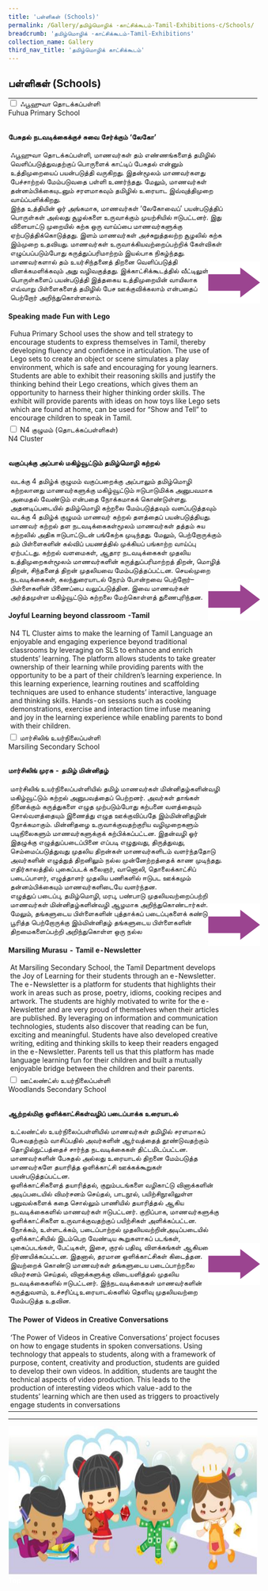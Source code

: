 ```yaml
---
title: 'பள்ளிகள் (Schools)'
permalink: /Gallery/தமிழ்மொழிக் -காட்சிக்கூடம்-Tamil-Exhibitions-c/Schools/
breadcrumb: 'தமிழ்மொழிக் -காட்சிக்கூடம்-Tamil-Exhibitions'
collection_name: Gallery
third_nav_title: 'தமிழ்மொழிக் காட்சிக்கூடம்'
---
```


##  பள்ளிகள்  (Schools)
<html>
<head>
<style>
 
.hl{
    display: inline-block;
    padding: 12px 20px;
    text-align: center;
    text-decoration: none;
    color: #fff;
    background-color: #4372d6;
    border-radius: 6px;
    outline: 0;
    cursor: pointer;
    margin-right: 10px;
    margin-bottom: 7px;
    width: 120px;
}
.tbl{
    border:0 none;
    padding:0; 
    margin:0;
    border-collapse: collapse;
}
.tbl a {
    position:absolute;
    margin-left: -100px;
}
.atab {
    margin-bottom: 5px;
    width: 87%;
    neight:auto;
    }
</style>
</head>
<body>
  <table class="tbl">
<tr>
<td style="border:0 none;padding: 0; margin:0;">
<div class="atab">
      <input id="tab-1" type="checkbox" name="tab">
      <label for="tab-1" class="lbTM">ஃபூஹுவா தொடக்கப்பள்ளி<br/>Fuhua Primary School</label>
      <div class="tab-content">
       <h4 style="padding-top:12px;"><strong>பேசுதல் நடவடிக்கைக்குச் சுவை சேர்க்கும் ‘லேகோ’ </strong></h4>
      <p style="margin:4px;">
       ஃபூஹுவா தொடக்கப்பள்ளி, மாணவர்கள் தம் எண்ணங்களைத் தமிழில் வெளிப்படுத்துவதற்குப் பொருளைக் காட்டிப் பேசுதல் என்னும் உத்திமுறையைப் பயன்படுத்தி வருகிறது. இதன்மூலம் மாணவர்களது பேச்சாற்றல் மேம்படுவதை பள்ளி உணர்ந்தது. மேலும், மாணவர்கள் தன்னம்பிக்கையுடனும் சரளமாகவும் தமிழில் உரையாட இவ்வுத்திமுறை வாய்ப்பளிக்கிறது.<br/>
இந்த உத்தியின் ஓர் அங்கமாக, மாணவர்கள் ‘லேகோவைப்’ 
       பயன்படுத்திப் பொருள்கள் அல்லது சூழல்களை உருவாக்கும் முயற்சியில் ஈடுபட்டனர். இது விளையாட்டு முறையில் கற்க ஒரு வாய்ப்பை மாணவர்களுக்கு ஏற்படுத்திக்கொடுத்தது. இளம் மாணவர்கள் அச்சுறுத்தலற்ற சூழலில் கற்க இம்முறை உதவியது. மாணவர்கள் உருவாக்கியவற்றைப்பற்றிக் கேள்விகள் எழுப்பப்படும்போது கருத்துப்பரிமாற்றம் இயல்பாக நிகழ்ந்தது. மாணவர்களால் தம் உயர்சிந்தனைத் திறனை வெளிப்படுத்தி விளக்கமளிக்கவும் அது வழிவகுத்தது. 
இக்காட்சிக்கூடத்தில் வீட்டிலுள்ள பொருள்களைப் பயன்படுத்தி இத்தகைய உத்திமுறையின் வாயிலாக எவ்வாறு பிள்ளைகளைத் தமிழில் பேச ஊக்குவிக்கலாம் என்பதைப் பெற்றோர் அறிந்துகொள்ளலாம்.
</p>

<h4><strong>Speaking made Fun with Lego</strong></h4>
<p style="margin:4px;">Fuhua Primary School uses the show and tell strategy to encourage students to express themselves in Tamil, thereby developing fluency and confidence in articulation. The use of Lego sets to create an object or scene simulates a play environment, which is safe and encouraging for young learners. Students are able to exhibit their reasoning skills and justify the thinking behind their Lego creations, which gives them an opportunity to harness their higher thinking order skills.  The exhibit will provide parents with ideas on how toys like Lego sets which are found at home, can be used for “Show and Tell” to encourage children to speak in Tamil.
</p>
      </div>
</div>

</td>
<td style="border:0 none;padding: 0; margin:0;" class="btnImg">
<a href="/test/Chinese-poster/"><img alt="Click here" src="/images/arrowTamil.png"></a>
</td>
</tr>
<tr>
<td style="border:0 none;padding: 0; margin:0;">
<div class="atab">
      <input id="tab-2" type="checkbox" name="tab">
      <label for="tab-2" class="lbTM">N4 குழுமம் (தொடக்கப்பள்ளிகள்)<br/>N4 Cluster</label>
      <div class="tab-content">
       <h4 style="padding-top:12px;"><strong>வகுப்புக்கு அப்பால் மகிழ்வூட்டும் தமிழ்மொழி கற்றல் </strong></h4>
       <p style="margin:4px;">வடக்கு 4 தமிழ்க் குழுமம் வகுப்பறைக்கு அப்பாலும் தமிழ்மொழி கற்றலானது மாணவர்களுக்கு மகிழ்வூட்டும் ஈடுபாடுமிக்க அனுபவமாக அமைதல் வேண்டும் என்பதை நோக்கமாகக் கொண்டுள்ளது. அதனடிப்படையில் தமிழ்மொழி கற்றலை மேம்படுத்தவும் வளப்படுத்தவும் வடக்கு 4 தமிழ்க் குழுமம் மாணவர் கற்றல் தளத்தைப் பயன்படுத்தியது. மாணவர் கற்றல் தள நடவடிக்கைகள்மூலம் மாணவர்கள் தத்தம் சுய கற்றலில் அதிக ஈடுபாட்டுடன் பங்கேற்க முடிந்தது. மேலும், பெற்றோருக்கும் தம் பிள்ளைகளின் கல்விப் பயணத்தில் முக்கியப் பங்காற்ற வாய்ப்பு ஏற்பட்டது. கற்றல் வளமைகள், ஆதார நடவடிக்கைகள் முதலிய உத்திமுறைகள்மூலம் மாணவர்களின் கருத்துப்பரிமாற்றத் திறன், மொழித் திறன், சிந்தனைத் திறன் முதலியவை மேம்படுத்தப்பட்டன. 
       செயல்முறை நடவடிக்கைகள், கலந்துரையாடல் நேரம் போன்றவை பெற்றோர்–பிள்ளைகளின் பிணைப்பை வலுப்படுத்தின. இவை மாணவர்கள் அர்த்தமுள்ள மகிழ்வூட்டும் கற்றலை மேற்கொள்ளத் துணைபுரிந்தன.</p>
       <h4><strong>Joyful Learning beyond classroom -Tamil </strong></h4>
        <p style="margin:4px;">
          N4 TL Cluster aims to make the learning of Tamil Language an enjoyable and engaging experience beyond traditional classrooms by leveraging on SLS to enhance and enrich students’ learning. The platform allows students to take greater ownership of their learning while providing parents with the opportunity to be a part of their children’s learning experience. In this learning experience, learning routines and scaffolding techniques are used to enhance students’ interactive, language and thinking skills. Hands-on sessions such as cooking demonstrations, exercise and interaction time infuse meaning and joy in the learning experience while enabling parents to bond with their children.
        </p>
      </div>
</div>
</td>
<td style="border:0 none;padding: 0; margin:0;" class="btnImg">
 <a href="/test/Chinese-poster/"><img alt="Click here" src="/images/arrowTamil.png"></a>
</td>
</tr>
<tr>
<td style="border:0 none;padding: 0; margin:0;">
<div class="atab">
      <input id="tab-3" type="checkbox" name="tab">
      <label for="tab-3">மார்சிலிங் உயர்நிலைப்பள்ளி<br/>Marsiling Secondary School</label>
      <div class="tab-content">
       <h4 style="padding-top:12px;"><strong>மார்சிலிங் முரசு - தமிழ் மின்னிதழ்</strong></h4>
       <p style="margin:4px;">மார்சிலிங் உயர்நிலைப்பள்ளியில் தமிழ் மாணவர்கள் மின்னிதழ்களின்வழி மகிழ்வூட்டும் கற்றல் அனுபவத்தைப் பெற்றனர். அவர்கள் தாங்கள் நினைக்கும் கருத்துகளை எழுத முற்படும்போது கற்பனை வளத்தையும் சொல்வளத்தையும் இணைத்து எழுத ஊக்குவிப்பதே இம்மின்னிதழின் நோக்கமாகும். மின்னிதழை உருவாக்குவதற்குரிய வழிமுறைகளும் படிநிலைகளும் மாணவர்களுக்குக் கற்பிக்கப்பட்டன. 
இதன்வழி ஓர் இதழுக்கு எழுத்துப்படைப்பினை எப்படி எழுதுவது, திருத்துவது, செம்மைப்படுத்துவது முதலிய திறன்கள் மாணவர்களிடம் வளர்ந்ததோடு அவர்களின் எழுத்துத் திறனிலும் நல்ல முன்னேற்றத்தைக் காண முடிந்தது. எதிர்காலத்தில் புகைப்படக் கலைஞர், வானொலி, தொலைக்காட்சிப் படைப்பாளர், எழுத்தாளர் முதலிய பணிகளில் ஈடுபட ஊக்கமும் தன்னம்பிக்கையும் மாணவர்களிடையே வளர்ந்தன.<br/>
எழுத்துப் படைப்பு, தமிழ்மொழி, மரபு, பண்பாடு முதலியவற்றைப்பற்றி மாணவர்கள் மின்னிதழ்களின்வழி ஆழமாக அறிந்துகொண்டார்கள். மேலும், தங்களுடைய பிள்ளைகளின் புத்தாக்கப் படைப்புகளைக் கண்டு பூரித்த பெற்றோருக்கு இம்மின்னிதழ் தங்களுடைய பிள்ளைகளின் திறமைகளைப்பற்றி அறிந்துகொள்ள ஒரு நல்ல 
</p>
       <h4><strong>Marsiling Murasu - Tamil e-Newsletter</strong></h4>
        <p style="margin:4px;">
         At Marsiling Secondary School, the Tamil Department develops the Joy of Learning for their students through an e-Newsletter. The e-Newsletter is a platform for students that highlights their work in areas such as prose, poetry, idioms, cooking recipes and artwork. The students are highly motivated to write for the e-Newsletter and are very proud of themselves when their articles are published. By leveraging on information and communication technologies, students also discover that reading can be fun, exciting and meaningful. Students have also developed creative writing, editing and thinking skills to keep their readers engaged in the e-Newsletter. Parents tell us that this platform has made language learning fun for their children and built a mutually enjoyable bridge between the children and their parents.
        </p>
      </div>
</div>
</td>
<td style="border:0 none;padding: 0; margin:0;" class="btnImg">
 <a href="/test/Chinese-poster/"><img alt="Click here" src="/images/arrowTamil.png"></a>
</td>
</tr>
<tr>
<td style="border:0 none;padding: 0; margin:0;">
<div class="atab">
      <input id="tab-4" type="checkbox" name="tab">
      <label for="tab-4" class="lbTM">	ஊட்லண்ட்ஸ் உயர்நிலைப்பள்ளி<br/>Woodlands Secondary School</label>
      <div class="tab-content">
       <h4 style="padding-top:12px;"><strong>ஆற்றல்மிகு ஒளிக்காட்சிகள்வழிப் படைப்பாக்க உரையாடல்</strong></h4>
       <p style="margin:4px;">உட்லண்ட்ஸ் உயர்நிலைப்பள்ளியில் மாணவர்கள் தமிழில் சரளமாகப் பேசுவதற்கும் வாசிப்பதில் அவர்களின் ஆர்வத்தைத் தூண்டுவதற்கும் தொழில்நுட்பத்தைச் சார்ந்த நடவடிக்கைகள் திட்டமிடப்பட்டன. மாணவர்களின் பேசுதல் அல்லது உரையாடல் திறனை மேம்படுத்த மாணவர்களே தயாரித்த ஒளிக்காட்சி ஊக்கக்கூறுகள் பயன்படுத்தப்பட்டன. <br/>
ஒளிக்காட்சிகளைத் தயாரித்தல், குறும்படங்களை வழிகாட்டு வினாக்களின் அடிப்படையில் விமர்சனம் செய்தல், பாடநூல், பயிற்சிநூலிலுள்ள பனுவல்களைக் கதை சொல்லும் பாணியில் தயாரித்தல் ஆகிய நடவடிக்கைகளில் மாணவர்கள் ஈடுபட்டனர். குறிப்பாக, மாணவர்களுக்கு ஒளிக்காட்சிகளை உருவாக்குவதற்குப் பயிற்சிகள் அளிக்கப்பட்டன. 
நோக்கம், உள்ளடக்கம், படைப்பாற்றல் முதலியவற்றின்அடிப்படையில் ஒளிக்காட்சியில் இடம்பெற வேண்டிய கூறுகளாகப் படங்கள், புகைப்படங்கள், பேட்டிகள், இசை, குரல் பதிவு, விளக்கங்கள் ஆகியவை நிர்ணயிக்கப்பட்டன. இதனால், தரமான ஒளிக்காட்சிகள் கிடைத்தன.
இவற்றைக் கொண்டு மாணவர்கள் தங்களுடைய படைப்பாற்றலை விமர்சனம் செய்தல், வினாக்களுக்கு விடையளித்தல் முதலிய நடவடிக்கைகளில் ஈடுபட்டனர். இந்நடவடிக்கைகள் மாணவர்களின் கருத்துவளம், உச்சரிப்பு,உரையாடல்களில் தெளிவு முதலியவற்றை மேம்படுத்த உதவின.
</p>
        <h4><strong>The Power of Videos in Creative Conversations</strong></h4>
        <p style="margin:4px;">
        ‘The Power of Videos in Creative Conversations’ project focuses on how to engage students in spoken conversations. Using technology that appeals to students, along with a framework of purpose, content, creativity and production, students are guided to develop their own videos. In addition, students are taught the technical aspects of video production. This leads to the production of interesting videos which value-add to the students’ learning which are then used as triggers to proactively engage students in conversations
        </p>
      </div>
</div>
</td>
<td style="border:0 none;padding: 0; margin:0;" class="btnImg">
 <a href="/test/Chinese-poster/"><img alt="Click here" src="/images/arrowTamil.png"></a>
</td>
</tr>
</table>

<hr>
<div class="image">
  <img src="images/New_footer.jpg" class="Image" width="1000" height="300"></div>
<div class="btntop"><a href="#top" style="text-decoration:none;"><span style="color:white"><b>Top</b></span></a></div>
